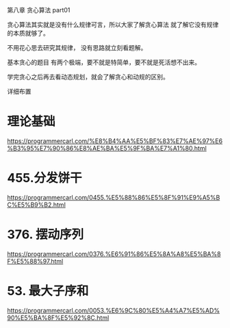 第八章 贪心算法 part01


贪心算法其实就是没有什么规律可言，所以大家了解贪心算法 就了解它没有规律的本质就够了。 

不用花心思去研究其规律， 没有思路就立刻看题解。

基本贪心的题目 有两个极端，要不就是特简单，要不就是死活想不出来。  

学完贪心之后再去看动态规划，就会了解贪心和动规的区别。

详细布置 

# 理论基础 

https://programmercarl.com/%E8%B4%AA%E5%BF%83%E7%AE%97%E6%B3%95%E7%90%86%E8%AE%BA%E5%9F%BA%E7%A1%80.html  

# 455.分发饼干  

https://programmercarl.com/0455.%E5%88%86%E5%8F%91%E9%A5%BC%E5%B9%B2.html  

# 376. 摆动序列  

https://programmercarl.com/0376.%E6%91%86%E5%8A%A8%E5%BA%8F%E5%88%97.html  

# 53. 最大子序和  

https://programmercarl.com/0053.%E6%9C%80%E5%A4%A7%E5%AD%90%E5%BA%8F%E5%92%8C.html  


